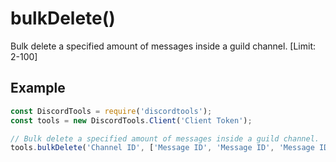 # bulkDelete()

Bulk delete a specified amount of messages inside a guild channel. [Limit: 2-100]

## Example

```js
const DiscordTools = require('discordtools');
const tools = new DiscordTools.Client('Client Token');

// Bulk delete a specified amount of messages inside a guild channel.
tools.bulkDelete('Channel ID', ['Message ID', 'Message ID', 'Message ID', 'Message ID']);
```